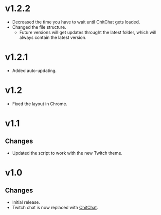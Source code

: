 # v1.2.2
- Decreased the time you have to wait until ChitChat gets loaded.
- Changed the file structure.
    -   Future versions will get updates throught the latest folder, which will always contain the latest version.

# v1.2.1
- Added auto-updating.

# v1.2
- Fixed the layout in Chrome.

# v1.1

## Changes
- Updated the script to work with the new Twitch theme.

# v1.0

## Changes
- Initial release.
- Twitch chat is now replaced with [ChitChat](https://chitchat.ma.pe).
